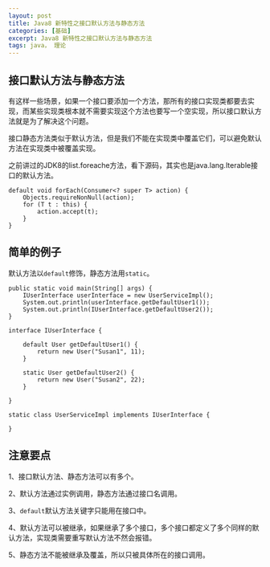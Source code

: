 ```yaml
---
layout: post
title: Java8 新特性之接口默认方法与静态方法
categories: [基础]
excerpt: Java8 新特性之接口默认方法与静态方法
tags: java， 理论  
---
```


## 接口默认方法与静态方法

有这样一些场景，如果一个接口要添加一个方法，那所有的接口实现类都要去实现，而某些实现类根本就不需要实现这个方法也要写一个空实现，所以接口默认方法就是为了解决这个问题。

接口静态方法类似于默认方法，但是我们不能在实现类中覆盖它们，可以避免默认方法在实现类中被覆盖实现。

之前讲过的JDK8的list.foreache方法，看下源码，其实也是java.lang.Iterable接口的默认方法。

```
default void forEach(Consumer<? super T> action) {
    Objects.requireNonNull(action);
    for (T t : this) {
        action.accept(t);
    }
}
```

## 简单的例子

默认方法以`default`修饰，静态方法用`static`。

```
public static void main(String[] args) {
	IUserInterface userInterface = new UserServiceImpl();
	System.out.println(userInterface.getDefaultUser1());
	System.out.println(IUserInterface.getDefaultUser2());
}

interface IUserInterface {

	default User getDefaultUser1() {
		return new User("Susan1", 11);
	}

	static User getDefaultUser2() {
		return new User("Susan2", 22);
	}

}

static class UserServiceImpl implements IUserInterface {

}
```

## 注意要点

1、接口默认方法、静态方法可以有多个。

2、默认方法通过实例调用，静态方法通过接口名调用。

3、`default`默认方法关键字只能用在接口中。

4、默认方法可以被继承，如果继承了多个接口，多个接口都定义了多个同样的默认方法，实现类需要重写默认方法不然会报错。

5、静态方法不能被继承及覆盖，所以只被具体所在的接口调用。





